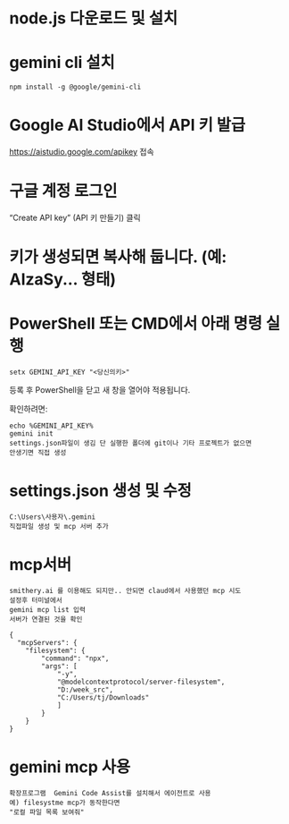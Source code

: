 # node.js 다운로드 및 설치
# gemini cli 설치
```
npm install -g @google/gemini-cli
```

# Google AI Studio에서 API 키 발급

https://aistudio.google.com/apikey
접속

# 구글 계정 로그인

“Create API key” (API 키 만들기) 클릭

# 키가 생성되면 복사해 둡니다. (예: AIzaSy... 형태)

# PowerShell 또는 CMD에서 아래 명령 실행
```
setx GEMINI_API_KEY "<당신의키>"
```

등록 후 PowerShell을 닫고 새 창을 열어야 적용됩니다.

확인하려면:
```
echo %GEMINI_API_KEY%
gemini init
settings.json파일이 생김 단 실행한 폴더에 git이나 기타 프로젝트가 없으면
안생기면 직접 생성
```



# settings.json 생성 및 수정
```
C:\Users\사용자\.gemini
직접파일 생성 및 mcp 서버 추가
```
# mcp서버
```
smithery.ai 를 이용해도 되지만.. 안되면 claud에서 사용했던 mcp 시도
설정후 터미널에서
gemini mcp list 입력
서버가 연결된 것을 확인
```
```
{
  "mcpServers": {
    "filesystem": {
        "command": "npx",
        "args": [
            "-y",
            "@modelcontextprotocol/server-filesystem",
            "D:/week_src",
            "C:/Users/tj/Downloads"
            ]
        }
    }
}

```

# gemini mcp 사용
```
확장프로그램  Gemini Code Assist를 설치해서 에이전트로 사용
예) filesystme mcp가 동작한다면
"로컬 파일 목록 보여줘"
```
